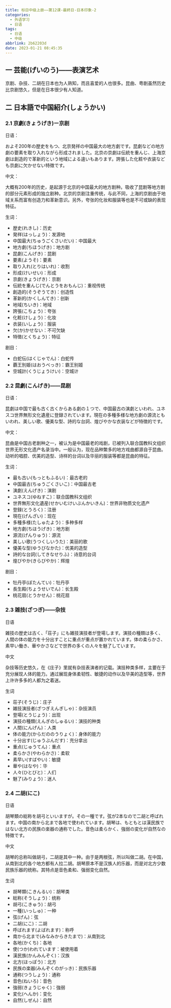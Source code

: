 ```yaml
---
title: 标日中级上册——第12课-最終日-日本印象-2
categories:
  - 外语学习
  - 日语
tags:
  - 日语
  - 中级
abbrlink: 2b62203d
date: 2023-01-21 08:45:35
---
```

## 一 芸能(げいのう)——表演艺术

京剧、杂技、二胡在日本也为人熟知，而且喜爱的人也很多。昆曲、粤剧虽然历史比京剧悠久，但是在日本很少有人知道。

<!--more-->

## 二  日本語で中国紹介(しょうかい)

### 2.1 京劇(きょうげき)ー京剧

日语：

およそ200年の歴史をもつ、北京発祥の中国最大の地方劇です。昆劇などの地方劇の要素を取り入れながら形成されました。北京の京劇は伝統を重んじ、上海京劇は創造的で革新的という地域による違いもあります。誇張した化粧や衣装なども京劇に欠かせない特徴です。

中文：

大概有200年的历史，是起源于北京的中国最大的地方剧种。吸收了昆剧等地方剧的部分元素形成的独立剧种。北京的京剧注重传统，与此不同，上海的京剧由于地域关系而富有创造力和革新意识。另外，夸张的化妆和服装等也是不可或缺的表现特征。

生词：

* 歴史(れきし)：历史
* 発祥(はっしょう)：发源地
* 中国最大(ちゅうごくさいだい)：中国最大
* 地方劇(ちほうげき)：地方剧
* 昆劇(こんげき)：昆剧
* 要素(ようそ)：要素
* 取り入れ(とりはいれ)：收割
* 形成(けいせい)：形成
* 京劇(きょうげき)：京剧
* 伝統を重んじ(でんとうをおもんじ)：重视传统
* 創造的(そうぞうてき)：创造性
* 革新的(かくしんてき)：创新
* 地域(ちいき)：地域
* 誇張(こちょう)：夸张
* 化粧(けしょう)：化妆
* 衣装(いしょう)：服装
* 欠(か)かせない：不可欠缺
* 特徴(とくちょう)：特征

剧目：

*  白蛇伝(はくじゃでん)：白蛇传
*  覇王別姫(はおうべっき)：霸王别姬
*  空城計(くうじょうけい)：空城计

### 2.2 昆劇(こんげき)——昆剧

日语：

昆劇は中国で最も古く古くからある劇の１つで、中国最古の演劇といわれ、ユネスコ世界無形文化遺産に登録されています。現在の多種多様な地方劇の源流ともいわれ、美しい歌、優美な型、詩的な台詞、煌びやかな衣装などが特徴的です。

中文：

昆曲是中国古老剧种之一，被认为是中国最老的戏剧，已被列入联合国教科文组织世界无形文化遗产名录当中。一般认为，现在品种繁多的地方戏曲都源自于昆曲。动听的唱腔、优美的造型、诗样的台词以及华丽的服装等都是昆曲的特征。

生词：

* 最も古い(もっともふるい)：最古老的
* 中国最古(ちゅうごくさいこ)：中国最古老
* 演劇(えんげき)：演剧
* ユネスコ(ゆねすこ)：联合国教科文组织
* 世界無形文化遺産(せかいむけいぶんかいきん)：世界非物质文化遗产
* 登録(とうろく)：注册
* 現在(げんざい)：现在
* 多種多様(たしゅたよう)：多种多样
* 地方劇(ちほうげき)：地方剧
* 源流(げんりゅう)：源流
* 美しい歌(うつくしいうた)：美丽的歌
* 優美な型(ゆうびなかた)：优美的造型
* 詩的な台詞(してきなせりふ)：诗意的台词
* 煌びやか(きらびやか)：辉煌

剧目：

* 牡丹亭(ぼたんてい)：牡丹亭
* 長生殿(ちょうせいでん)：长生殿
* 桃花扇(とうかせん)：桃花扇

### 2.3 雑技(ざつぎ)——杂技

日语

雑技の歴史は古く、「荘子」にも雑技演技者が登場します。演技の種類は多く、人間の体の能力を十分出すことに重点が重点が置かれています。体の柔らかさ、素早い働き、華やかさなどで世界の多くの人々を魅了しています。

中文

杂技等历史悠久，在《庄子》里就有杂技表演者的记载。演技种类多样，主要在于充分展现人体的能力。通过展现身体柔韧性、敏捷的动作以及华美的造型等，世界上许许多多的人都为之着迷。

生词

* 荘子(そうじ)：庄子
* 雑技演技者(ざつぎえんぎしゃ)：杂技演员
* 登場(とうじょう)：出现
* 演技の種類(えんぎのしゅるい)：演技的种类
* 人間(にんげん)：人类
* 体の能力(からだののうりょく)：身体的能力
* 十分出す(じゅうぶんだす)：充分拿出
* 重点(じゅうてん)：重点
* 柔らかさ(やわらかさ)：柔软
* 素早い(すばやい)：敏捷
* 華や(はなや)：华
* 人々(ひとびと)：人们
* 魅了(みりょう)：迷人

### 2.4 二胡(にこ)

日语

胡琴類の総称を胡弓といいますが。その一種です。弦が2本なので二胡と呼ばれます。中国の南から北まで各地で使われています。胡琴は、もともとは漢民族ではない北方の民族の楽器の通称でした。音色は柔らかく、強弱の変化が自然なの特徴です。

中文

胡琴的总称叫做胡弓，二胡是其中一种。由于是两根弦，所以叫做二胡。在中国，从南到北的各个地方都有人拉二胡。胡琴原本不是汉族人的乐器，而是对北方少数民族乐器的统称。其特点是音色柔和、强弱变化自然。

生词

* 胡琴類(こきんるい)：胡琴类
* 総称(そうしょう)：统称
* 胡弓(こきゅう)：胡弓
* 一種(いっしゅ)：一种
* 弦(げん)：弦
* 二胡(にこ)：二胡
* 呼ばれます(よばれます)：称呼
* 南から北まで(みなみからきたまで)：从南到北
* 各地(かくち)：各地
* 使(つか)われています：被使用着
* 漢民族(かんみんぞく)：汉族
* 北方(ほっぽう)：北方
* 民族の楽器(みんぞくのがっき)：民族乐器
* 通称(つうしょう)：通称
* 音色(ねいろ)：音色
* 強弱(きょうじゃく)：強弱
* 変化(へんか)：变化
* 自然(しぜん)：自然

